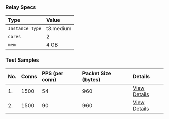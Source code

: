 ### Relay Specs
| Type |    Value             |
| :-------- |:------------------------- |
| `Instance Type` | t3.medium |
| `cores` | 2 |
| `mem` | 4 GB |

### Test Samples
|  No. | Conns   |  PPS (per conn)| Packet Size (bytes) | Details|
| :--- | :------- | :----- | :--------- | :-----  |
|1. | 1500 | 54 | 960 | [View Details](u-1500-pps-54-p-960-d-300/README.md)
|2. | 1500 | 90 | 960 | [View Details](u-1500-pps-90-p-960-d-300/README.md)





